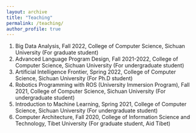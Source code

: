 ```yaml
---
layout: archive
title: "Teaching"
permalink: /teaching/
author_profile: true
---
```

1. Big Data Analysis, Fall 2022, College of Computer Science, Sichuan University (For graduate student)
2. Advanced Language Program Design, Fall 2021-2022, College of Computer Science, Sichuan University (For undergraduate student)
3. Artificial Intelligence Frontier, Spring 2022, College of Computer Science, Sichuan University (For Ph.D student)
4. Robotics Programming with ROS (University Immersion Program), Fall 2021, College of Computer Science, Sichuan University (For undergraduate student)
5. Introduction to Machine Learning, Spring 2021, College of Computer Science, Sichuan University (For undergraduate student)
6. Computer Architecture, Fall 2020, College of Information Science and Technology, Tibet University (For graduate student, Aid Tibet)


